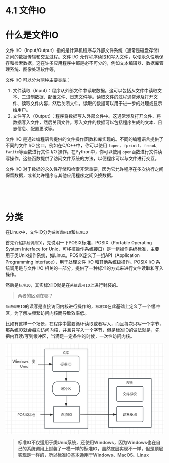 # 4.1 文件IO

# 什么是文件IO

文件 I/O（Input/Output）指的是计算机程序与外部文件系统（通常是磁盘存储）之间的数据传输和交互过程。文件 I/O 允许程序读取和写入文件，以便永久性地保存和检索数据。这在许多应用程序中都是必不可少的，例如文本编辑器、数据库管理系统、图像处理软件等。

文件 I/O 可以分为两种主要类型：

1. 文件读取（Input）：程序从外部文件中读取数据。这可以包括从文件中读取文本、二进制数据、配置文件、日志文件等。读取文件的过程通常涉及打开文件、读取文件内容，然后关闭文件。读取的数据可以用于进一步的处理或显示给用户。
2. 文件写入（Output）：程序将数据写入外部文件中。这通常涉及打开文件、将数据写入文件，然后关闭文件。写入文件的数据可以包括程序生成的文本、日志信息、配置更改等。

文件 I/O 是通过编程语言提供的文件操作函数和库实现的。不同的编程语言提供了不同的文件 I/O 接口，例如在C/C++中，你可以使用 `fopen`​、`fprintf`​、`fread`​、`fwrite`​ 等函数进行文件 I/O 操作。在Python中，你可以使用 `open`​ 函数进行文件读写操作。这些函数提供了访问文件系统的方法，以便程序可以与文件进行交互。

文件 I/O 对于数据的永久性存储和检索非常重要，因为它允许程序在多次执行之间保留数据，或者允许程序与其他应用程序之间交换数据。

‍

‍

# 分类

在Linux中，文件IO分为`系统调用IO`​和`标准IO`

首先介绍`系统调用IO`​，先说明一下POSIX标准，POSIX（Portable Operating System Interface for Unix，可移植操作系统接口）是一组操作系统标准，主要用于类Unix操作系统，如Linux。POSIX定义了一组API（Application Programming Interface），用于处理文件 I/O 和其他系统级操作。POSIX I/O 系统调用是与文件 I/O 相关的一部分，提供了一种标准的方式来进行文件读取和写入操作。

然后是`标准IO`​，其实标准IO就是在`系统调用IO`​上进行封装的。

> 两者的区别在哪？

​`系统调用IO`​的读写是直接访问内核进行操作的，`标准IO`​在此基础上定义了一个缓冲区，为了解决频繁访问内核而导致效率低。

比如有这样一个场景，在程序中需要循环读取或者写入，而且每次只写一个字节，那系统IO就会每次访问内核，并且只写入一个字节，但是标准IO的做法就是，先把内容读/写到缓冲区，当满足一定条件的时候，一次性访问内核。

​![image](assets/image-20231024152038-45c2m5o.png)​

> **标准IO不仅适用于类Unix系统，还使用Windows，因为Windows也在自己的系统调用上封装了一模一样的标准IO，虽然底层实现不一样，但是顶层实现是一样的，所以标准IO基本通用于Windows、MacOS、Linux**

‍
